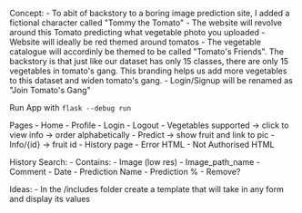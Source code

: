 Concept:
    - To abit of backstory to a boring image prediction site, I added a fictional character called "Tommy the Tomato"
    - The website will revolve around this Tomato predicting what vegetable photo you uploaded
    - Website will ideally be red themed around tomatos
    - The vegetable catalogue will accordinly be themed to be called "Tomato's Friends". The backstory is that just like our dataset has only 15 classes, there are only 15 vegetables in tomato's gang. This branding helps us add more vegetables to this dataset and widen tomato's gang. 
    - Login/Signup will be renamed as "Join Tomato's Gang"

Run App with `flask --debug run`

Pages
    - Home
    - Profile
    - Login
    - Logout
    - Vegetables supported -> click to view info -> order alphabetically
    - Predict -> show fruit and link to pic
    - Info/{id} -> fruit id
    - History page
    - Error HTML
    - Not Authorised HTML

History Search:
    - Contains:
        - Image (low res)
        - Image_path_name
        - Comment
        - Date
        - Prediction Name
        - Prediction %
        - Remove?

Ideas:
    - In the /includes folder create a template that will take in any form and display its values
